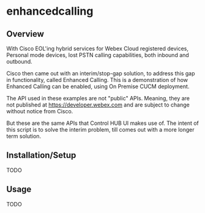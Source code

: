 # enhancedcalling

## Overview
With Cisco EOL'ing hybrid services for Webex Cloud registered devices, Personal mode devices, lost PSTN calling capabilities, both inbound and outbound.

Cisco then came out with an interim/stop-gap solution, to address this gap in functionality, called Enhanced Calling.
This is a demonstration of how Enhanced Calling can be enabled, using On Premise CUCM deployment.

The API used in these examples are not "public" APIs. Meaning, they are not published at https://developer.webex.com and are subject to change without notice from Cisco.

But these are the same APIs that Control HUB UI makes use of.
The intent of this script is to solve the interim problem, till comes out with a more longer term solution.
## Installation/Setup
TODO

## Usage
TODO